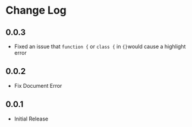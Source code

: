 # Change Log

## 0.0.3

- Fixed an issue that `function {` or `class {` in `{}`would cause a highlight error

## 0.0.2

- Fix Document Error

## 0.0.1

- Initial Release
